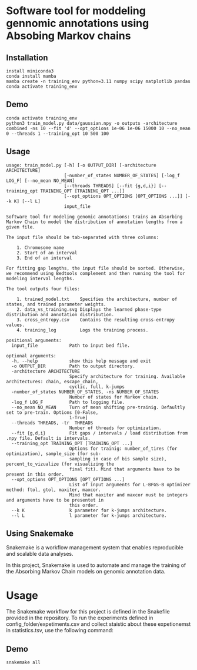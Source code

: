 # Software tool for moddeling gennomic annotations using Absobing Markov chains

## Installation

```shell
install miniconda3
conda install mamba
mamba create -n training_env python=3.11 numpy scipy matplotlib pandas 
conda activate training_env
```

## Demo

```shell
conda activate training_env
python3 train_model.py data/gaussian.npy -o outputs -architecture combined -ns 10 --fit 'd' --opt_options 1e-06 1e-06 15000 10 --no_mean 0 --threads 1 --training_opt 10 500 100
```

## Usage

```
usage: train_model.py [-h] [-o OUTPUT_DIR] [-architecture ARCHITECTURE]
                      [-number_of_states NUMBER_OF_STATES] [-log_f LOG_F] [--no_mean NO_MEAN]
                      [--threads THREADS] [--fit {g,d,i}] [--training_opt TRAINING_OPT [TRAINING_OPT ...]]
                      [--opt_options OPT_OPTIONS [OPT_OPTIONS ...]] [--k K] [--l L]
                      input_file

Software tool for modeling genomic annotations: trains an Absorbing Markov Chain to model the distribution of annotation lengths from a given file.

The input file should be tab-separated with three columns:

    1. Chromosome name
    2. Start of an interval
    3. End of an interval

For fitting gap lengths, the input file should be sorted. Otherwise, we recommend using Bedtools complement and then running the tool for modeling interval lengths.

The tool outputs four files:

    1. trained_model.txt    Specifies the architecture, number of states, and trained parameter weights.
    2. data_vs_training.svg Displays the learned phase-type distribution and annotation distribution.
    3. cross_entropy.csv    Contains the resulting cross-entropy values.
    4. training_log         Logs the training process.

positional arguments:
  input_file            Path to input bed file.

optional arguments:
  -h, --help            show this help message and exit
  -o OUTPUT_DIR         Path to output directory.
  -architecture ARCHITECTURE
                        Specify architecture for training. Available architectures: chain, escape_chain,
                        cyclic, full, k-jumps
  -number_of_states NUMBER_OF_STATES, -ns NUMBER_OF_STATES
                        Number of states for Markov chain.
  -log_f LOG_F          Path to logging file.
  --no_mean NO_MEAN     Turn of mean shifting pre-trainig. Defaultly set to pre-train. Options [0-False,
                        1-True]
  --threads THREADS, -tr  THREADS
                        Number of threads for optimization.
  --fit {g,d,i}         Fit gaps / intervals / load distribution from .npy file. Default is intervals.
  --training_opt TRAINING_OPT [TRAINING_OPT ...]
                        Options for trainig: number_of_tires (for optimization), sample_size (for sub-
                        sampling in case of bis sample size), percent_to_vizualize (for visualizing the
                        final fit). Mind that arguments have to be present in this order.
  --opt_options OPT_OPTIONS [OPT_OPTIONS ...]
                        List of input arguments for L-BFGS-B optimizer method: ftol, gtol, maxiter, maxcor.
                        Mind that maxiter and maxcor must be integers and arguments have to be presentet in
                        this order.
  --k K                 k parameter for k-jumps architecture.
  --l L                 l parameter for k-jumps architecture.
```

## Using Snakemake

Snakemake is a workflow management system that enables reproducible and scalable data analyses.

In this project, Snakemake is used to automate and manage the training of the Absorbing Markov Chain models on genomic annotation data.

# Usage

The Snakemake workflow for this project is defined in the Snakefile provided in the repository. To run the experiments defined in config_folder/expetiments.csv and collect staistic about these expetionemst in statistics.tsv, use the following command:

## Demo

```shell
snakemake all
```